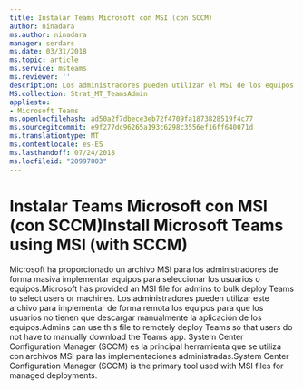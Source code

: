 ```yaml
---
title: Instalar Teams Microsoft con MSI (con SCCM)
author: ninadara
ms.author: ninadara
manager: serdars
ms.date: 03/31/2018
ms.topic: article
ms.service: msteams
ms.reviewer: ''
description: Los administradores pueden utilizar el MSI de los equipos (con SCCM) para dpeloy Microsoft Teams para seleccionar usuarios o equipos de forma masiva.
MS.collection: Strat_MT_TeamsAdmin
appliesto:
- Microsoft Teams
ms.openlocfilehash: ad50a2f7dbece3eb72f4709fa1873828519f4c77
ms.sourcegitcommit: e9f277dc96265a193c6298c3556ef16ff640071d
ms.translationtype: MT
ms.contentlocale: es-ES
ms.lasthandoff: 07/24/2018
ms.locfileid: "20997803"
---
```

<a name="install-microsoft-teams-using-msi-with-sccm"></a><span data-ttu-id="a822f-103">Instalar Teams Microsoft con MSI (con SCCM)</span><span class="sxs-lookup"><span data-stu-id="a822f-103">Install Microsoft Teams using MSI (with SCCM)</span></span>
===========================================

<span data-ttu-id="a822f-104">Microsoft ha proporcionado un archivo MSI para los administradores de forma masiva implementar equipos para seleccionar los usuarios o equipos.</span><span class="sxs-lookup"><span data-stu-id="a822f-104">Microsoft has provided an MSI file for admins to bulk deploy Teams to select users or machines.</span></span> <span data-ttu-id="a822f-105">Los administradores pueden utilizar este archivo para implementar de forma remota los equipos para que los usuarios no tienen que descargar manualmente la aplicación de los equipos.</span><span class="sxs-lookup"><span data-stu-id="a822f-105">Admins can use this file to remotely deploy Teams so that users do not have to manually download the Teams app.</span></span> <span data-ttu-id="a822f-106">System Center Configuration Manager (SCCM) es la principal herramienta que se utiliza con archivos MSI para las implementaciones administradas.</span><span class="sxs-lookup"><span data-stu-id="a822f-106">System Center Configuration Manager (SCCM) is the primary tool used with MSI files for managed deployments.</span></span>

                                                                               
